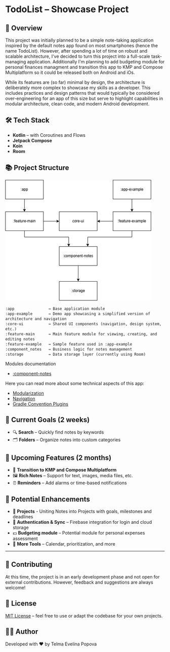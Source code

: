 # TodoList – Showcase Project

## 📘 Overview

This project was initially planned to be a simple note-taking application inspired by the default notes app found on most smartphones (hence the name TodoList). However, after spending a lot of time on robust and scalable architecture, I've decided to turn this project into a full-scale task-managing application. Additionally I'm planning to add budgeting module for personal finances managment and transition this app to KMP and Compose Multiplatform so it could be released both on Android and iOs.

While its features are (so far) minimal by design, the architecture is deliberately more complex to showcase my skills as a developer. This includes practices and design patterns that would typically be considered over-engineering for an app of this size but serve to highlight capabilities in modular architecture, clean code, and modern Android development.


## 🛠 Tech Stack

- **Kotlin** – with Coroutines and Flows
- **Jetpack Compose**
- **Koin**
- **Room**

## 📚 Project Structure

![Modules Diagram](docs/modules_diagram.png)

```
:app               → Base application module
:app-example       → Demo app showcasing a simplified version of architecture and navigation
:core-ui           → Shared UI components (navigation, design system, etc.)
:feature-main      → Main feature module for viewing, creating, and editing notes
:feature-example   → Sample feature used in :app-example
:component_notes   → Business logic for notes management
:storage           → Data storage layer (currently using Room)
```

Modules documentation
- [:component-notes](docs/component_notes.md)

Here you can read more about some technical aspects of this app:
- [Modularization](docs/modularization.md)
- [Navigation](docs/navigation.md)
- [Gradle Convention Plugins](docs/convention_plugins.md)

## 🎯 Current Goals (2 weeks)

- 🔍 **Search** – Quickly find notes by keywords
- 🗂 **Folders** – Organize notes into custom categories

## 🧩 Upcoming Features (2 months)

- 🧩 **Transition to KMP and Compose Multiplatform**
- 🖼 **Rich Notes** – Support for text, images, media files, etc.
- ⏰ **Reminders** – Add alarms or time-based notifications

## 🌟 Potential Enhancements

- 📒 **Projects** - Uniting Notes into Projects with goals, milestones and deadlines
- 🔐 **Authentication & Sync** – Firebase integration for login and cloud storage
- 💵 **Budgeting module** – Potential module for personal expenses assessment
- 🧠 **More Tools** – Calendar, prioritization, and more

---

## 🤝 Contributing

At this time, the project is in an early development phase and not open for external contributions. However, feedback and suggestions are always welcome!

## 📄 License

[MIT License](./LICENSE) – feel free to use or adapt the codebase for your own projects.

## 🙋‍♂️ Author

Developed with ❤️ by Telma Evelina Popova
